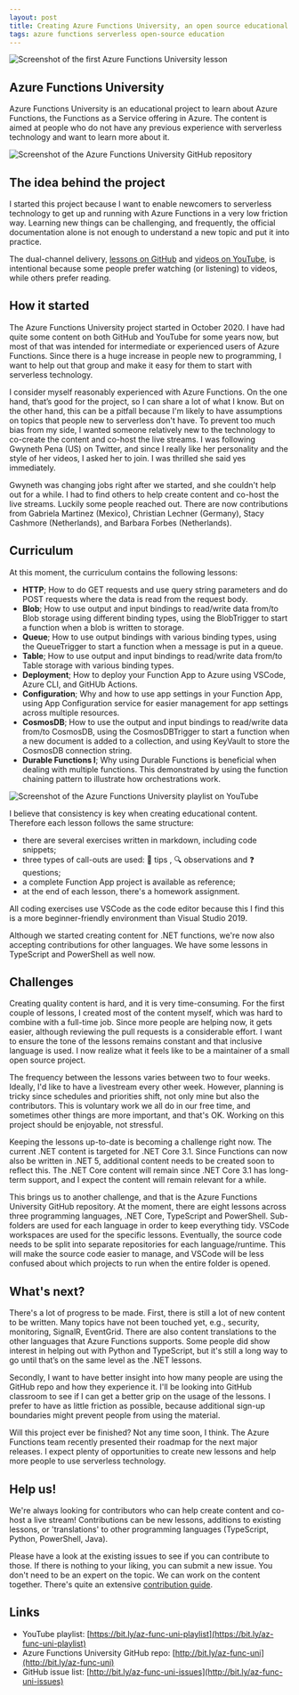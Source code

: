 ```yaml
---
layout: post
title: Creating Azure Functions University, an open source educational project
tags: azure functions serverless open-source education
---
```


<img class="u-max-full-width" itemprop="image" src="{{ site.url }}/assets/2021/04/27/AzureFunctionsUniversity_YouTube_Lesson1.png" alt="Screenshot of the first Azure Functions University lesson">

## Azure Functions University

Azure Functions University is an educational project to learn about Azure Functions, the Functions as a Service offering in Azure. The content is aimed at people who do not have any previous experience with serverless technology and want to learn more about it.

<!--more-->

<img class="u-max-full-width" itemprop="image" src="{{ site.url }}/assets/2021/04/27/AzureFunctionsUniversity_GitHub_Readme.png" alt="Screenshot of the Azure Functions University GitHub repository">


## The idea behind the project

I started this project because I want to enable newcomers to serverless technology to get up and running with Azure Functions in a very low friction way. Learning new things can be challenging, and frequently, the official documentation alone is not enough to understand a new topic and put it into practice.

The dual-channel delivery, [lessons on GitHub](https://bit.ly/az-func-uni) and [videos on YouTube](https://bit.ly/az-func-uni-playlist), is intentional because some people prefer watching (or listening) to videos, while others prefer reading.

## How it started

The Azure Functions University project started in October 2020. I have had quite some content on both GitHub and YouTube for some years now, but most of that was intended for intermediate or experienced users of Azure Functions. Since there is a huge increase in people new to programming, I want to help out that group and make it easy for them to start with serverless technology.

I consider myself reasonably experienced with Azure Functions. On the one hand, that’s good for the project, so I can share a lot of what I know. But on the other hand, this can be a pitfall because I'm likely to have assumptions on topics that people new to serverless don't have. To prevent too much bias from my side, I wanted someone relatively new to the technology to co-create the content and co-host the live streams. I was following Gwyneth Pena (US) on Twitter, and since I really like her personality and the style of her videos, I asked her to join. I was thrilled she said yes immediately.

Gwyneth was changing jobs right after we started, and she couldn't help out for a while. I had to find others to help create content and co-host the live streams. Luckily some people reached out. There are now contributions from Gabriela Martinez (Mexico), Christian Lechner (Germany), Stacy Cashmore (Netherlands), and Barbara Forbes (Netherlands).

## Curriculum

At this moment, the curriculum contains the following lessons:

* **HTTP**; How to do GET requests and use query string parameters and do POST requests where the data is read from the request body.
* **Blob**; How to use output and input bindings to read/write data from/to Blob storage using different binding types, using the BlobTrigger to start a function when a blob is written to storage.
* **Queue**; How to use output bindings with various binding types, using the QueueTrigger to start a function when a message is put in a queue.
* **Table**; How to use output and input bindings to read/write data from/to Table storage with various binding types.
* **Deployment**; How to deploy your Function App to Azure using VSCode, Azure CLI, and GitHUb Actions.
* **Configuration**; Why and how to use app settings in your Function App, using App Configuration service for easier management for app settings across multiple resources.
* **CosmosDB**; How to use the output and input bindings to read/write data from/to CosmosDB, using the CosmosDBTrigger to start a function when a new document is added to a collection, and using KeyVault to store the CosmosDB connection string.
* **Durable Functions I**; Why using Durable Functions is beneficial when dealing with multiple functions. This demonstrated by using the function chaining pattern to illustrate how orchestrations work.

<img class="u-max-full-width" itemprop="image" src="{{ site.url }}/assets/2021/04/27/AzureFunctionsUniversity_YouTube_Playlist.png" alt="Screenshot of the Azure Functions University playlist on YouTube">


I believe that consistency is key when creating educational content. Therefore each lesson follows the same structure:

* there are several exercises written in markdown, including code snippets;
* three types of call-outs are used: 📝 tips , 🔍 observations and ❓ questions;
* a complete Function App project is available as reference;
* at the end of each lesson, there's a homework assignment.

All coding exercises use VSCode as the code editor because this I find this is a more beginner-friendly environment than Visual Studio 2019.

Although we started creating content for .NET functions, we're now also accepting contributions for other languages. We have some lessons in TypeScript and PowerShell as well now.

## Challenges

Creating quality content is hard, and it is very time-consuming. For the first couple of lessons, I created most of the content myself, which was hard to combine with a full-time job. Since more people are helping now, it gets easier, although reviewing the pull requests is a considerable effort. I want to ensure the tone of the lessons remains constant and that inclusive language is used. I now realize what it feels like to be a maintainer of a small open source project.

The frequency between the lessons varies between two to four weeks. Ideally, I'd like to have a livestream every other week. However, planning is tricky since schedules and priorities shift, not only mine but also the contributors. This is voluntary work we all do in our free time, and sometimes other things are more important, and that's OK. Working on this project should be enjoyable, not stressful.

Keeping the lessons up-to-date is becoming a challenge right now. The current .NET content is targeted for .NET Core 3.1. Since Functions can now also be written in .NET 5, additional content needs to be created soon to reflect this. The .NET Core content will remain since .NET Core 3.1 has long-term support, and I expect the content will remain relevant for a while.

This brings us to another challenge, and that is the Azure Functions University GitHub repository. At the moment, there are eight lessons across three programming languages, .NET Core, TypeScript and PowerShell. Sub-folders are used for each language in order to keep everything tidy. VSCode workspaces are used for the specific lessons. Eventually, the source code needs to be split into separate repositories for each language/runtime. This will make the source code easier to manage, and VSCode will be less confused about which projects to run when the entire folder is opened.

## What's next?

There's a lot of progress to be made. First, there is still a lot of new content to be written. Many topics have not been touched yet, e.g., security, monitoring, SignalR, EventGrid. There are also content translations to the other languages that Azure Functions supports. Some people did show interest in helping out with Python and TypeScript, but it's still a long way to go until that’s on the same level as the .NET lessons. 

Secondly, I want to have better insight into how many people are using the GitHub repo and how they experience it. I'll be looking into GitHub classroom to see if I can get a better grip on the usage of the lessons. I prefer to have as little friction as possible, because additional sign-up boundaries might prevent people from using the material.

Will this project ever be finished? Not any time soon, I think. The Azure Functions team recently presented their roadmap for the next major releases. I expect plenty of opportunities to create new lessons and help more people to use serverless technology.

## Help us!

We're always looking for contributors who can help create content and co-host a live stream! Contributions can be new lessons, additions to existing lessons, or 'translations' to other programming languages (TypeScript, Python, PowerShell, Java).

Please have a look at the existing issues to see if you can contribute to those. If there is nothing to your liking, you can submit a new issue. You don't need to be an expert on the topic. We can work on the content together. There's quite an extensive [contribution guide](https://github.com/marcduiker/azure-functions-university/blob/main/CONTRIBUTING.md).

## Links

* YouTube playlist: [https://bit.ly/az-func-uni-playlist](https://bit.ly/az-func-uni-playlist)
* Azure Functions University GitHub repo: [http://bit.ly/az-func-uni](http://bit.ly/az-func-uni)
* GitHub issue list: [http://bit.ly/az-func-uni-issues](http://bit.ly/az-func-uni-issues)
